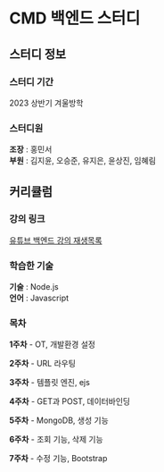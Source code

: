 # CMD 백엔드 스터디
## 스터디 정보
### 스터디 기간
2023 상반기 겨울방학
### 스터디원
**조장** : 홍민서  
**부원** : 김지윤, 오승준, 유지은, 윤상진, 임혜림
## 커리큘럼
### 강의 링크
[유튜브 백엔드 강의 재생목록](https://youtube.com/playlist?list=PLmXA0T1KlqBoIhnbx3AgVvmy-MINdNn9b)
### 학습한 기술
**기술** : Node.js  
**언어** : Javascript
### 목차
**1주차** - OT, 개발환경 설정

**2주차** - URL 라우팅

**3주차** - 템플릿 엔진, ejs

**4주차** - GET과 POST, 데이터바인딩

**5주차** - MongoDB, 생성 기능

**6주차** - 조회 기능, 삭제 기능

**7주차** - 수정 기능, Bootstrap
